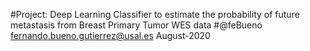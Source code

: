 #Project: Deep Learning Classifier to estimate the probability of future metastasis from Breast Primary Tumor WES data
#@feBueno fernando.bueno.gutierrez@usal.es August-2020

